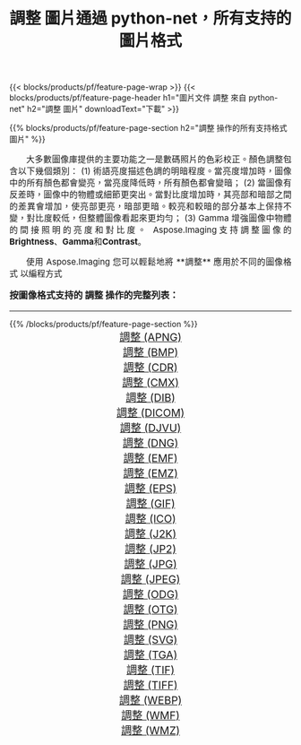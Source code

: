 ﻿---
title: 調整 圖片通過 python-net，所有支持的圖片格式 
weight: 3920
url: /zh-hant/python-net/adjust/ 
lang: zh-hant
langdirlevel: 2
locales: zh-hans,ja,it,ru,de,es,fr,nl,id,lt,pl,pt,vi,tr,ko,zh-hant,ar,hi,th,sv,cs,uk,he
description: 使用 Aspose.Imaging 你可以輕鬆地通過 python-net 獲取 調整 圖像
---

{{< blocks/products/pf/feature-page-wrap >}}
{{< blocks/products/pf/feature-page-header h1="圖片文件 調整 來自 python-net" h2="調整 圖片" downloadText="下載" >}}


{{% blocks/products/pf/feature-page-section  h2="調整 操作的所有支持格式 圖片" %}}
<p align="justify" style="text-indent:2em;font-size:15px;">
大多數圖像庫提供的主要功能之一是數碼照片的色彩校正。顏色調整包含以下幾個類別： (1) 術語亮度描述色調的明暗程度。當亮度增加時，圖像中的所有顏色都會變亮，當亮度降低時，所有顏色都會變暗； (2) 當圖像有反差時，圖像中的物體或細節更突出。當對比度增加時，其亮部和暗部之間的差異會增加，使亮部更亮，暗部更暗。較亮和較暗的部分基本上保持不變，對比度較低，但整體圖像看起來更均勻； (3) Gamma 增強圖像中物體的間接照明的亮度和對比度。 Aspose.Imaging支持調整圖像的<b>Brightness</b>、<b>Gamma</b>和<b>Contrast</b>。
</p>
<p align="justify" style="text-indent:2em;font-size:15px;">
使用 Aspose.Imaging 您可以輕鬆地將 **調整** 應用於不同的圖像格式 以編程方式
</p>
<h3 style="margin-top:16px;">
按圖像格式支持的 調整 操作的完整列表：
</h3>
<hr/>
{{% /blocks/products/pf/feature-page-section %}}
<div class="container-fluid productfamilypage bg-gray">
    <div class="convertypes bg-gray agp-content section">
        <div class="container">
		<div class="row other-converters" style="gap: 10px;font-size: 19px;text-align:center;">
		    <div class='col-md-3 other-converter remove-lp remove-rp'><a href="/imaging/zh-hant/python-net/adjust/apng/" style="padding:15px;">調整 (APNG)</a></div><div class='col-md-3 other-converter remove-lp remove-rp'><a href="/imaging/zh-hant/python-net/adjust/bmp/" style="padding:15px;">調整 (BMP)</a></div><div class='col-md-3 other-converter remove-lp remove-rp'><a href="/imaging/zh-hant/python-net/adjust/cdr/" style="padding:15px;">調整 (CDR)</a></div><div class='col-md-3 other-converter remove-lp remove-rp'><a href="/imaging/zh-hant/python-net/adjust/cmx/" style="padding:15px;">調整 (CMX)</a></div><div class='col-md-3 other-converter remove-lp remove-rp'><a href="/imaging/zh-hant/python-net/adjust/dib/" style="padding:15px;">調整 (DIB)</a></div><div class='col-md-3 other-converter remove-lp remove-rp'><a href="/imaging/zh-hant/python-net/adjust/dicom/" style="padding:15px;">調整 (DICOM)</a></div><div class='col-md-3 other-converter remove-lp remove-rp'><a href="/imaging/zh-hant/python-net/adjust/djvu/" style="padding:15px;">調整 (DJVU)</a></div><div class='col-md-3 other-converter remove-lp remove-rp'><a href="/imaging/zh-hant/python-net/adjust/dng/" style="padding:15px;">調整 (DNG)</a></div><div class='col-md-3 other-converter remove-lp remove-rp'><a href="/imaging/zh-hant/python-net/adjust/emf/" style="padding:15px;">調整 (EMF)</a></div><div class='col-md-3 other-converter remove-lp remove-rp'><a href="/imaging/zh-hant/python-net/adjust/emz/" style="padding:15px;">調整 (EMZ)</a></div><div class='col-md-3 other-converter remove-lp remove-rp'><a href="/imaging/zh-hant/python-net/adjust/eps/" style="padding:15px;">調整 (EPS)</a></div><div class='col-md-3 other-converter remove-lp remove-rp'><a href="/imaging/zh-hant/python-net/adjust/gif/" style="padding:15px;">調整 (GIF)</a></div><div class='col-md-3 other-converter remove-lp remove-rp'><a href="/imaging/zh-hant/python-net/adjust/ico/" style="padding:15px;">調整 (ICO)</a></div><div class='col-md-3 other-converter remove-lp remove-rp'><a href="/imaging/zh-hant/python-net/adjust/j2k/" style="padding:15px;">調整 (J2K)</a></div><div class='col-md-3 other-converter remove-lp remove-rp'><a href="/imaging/zh-hant/python-net/adjust/jp2/" style="padding:15px;">調整 (JP2)</a></div><div class='col-md-3 other-converter remove-lp remove-rp'><a href="/imaging/zh-hant/python-net/adjust/jpg/" style="padding:15px;">調整 (JPG)</a></div><div class='col-md-3 other-converter remove-lp remove-rp'><a href="/imaging/zh-hant/python-net/adjust/jpeg/" style="padding:15px;">調整 (JPEG)</a></div><div class='col-md-3 other-converter remove-lp remove-rp'><a href="/imaging/zh-hant/python-net/adjust/odg/" style="padding:15px;">調整 (ODG)</a></div><div class='col-md-3 other-converter remove-lp remove-rp'><a href="/imaging/zh-hant/python-net/adjust/otg/" style="padding:15px;">調整 (OTG)</a></div><div class='col-md-3 other-converter remove-lp remove-rp'><a href="/imaging/zh-hant/python-net/adjust/png/" style="padding:15px;">調整 (PNG)</a></div><div class='col-md-3 other-converter remove-lp remove-rp'><a href="/imaging/zh-hant/python-net/adjust/svg/" style="padding:15px;">調整 (SVG)</a></div><div class='col-md-3 other-converter remove-lp remove-rp'><a href="/imaging/zh-hant/python-net/adjust/tga/" style="padding:15px;">調整 (TGA)</a></div><div class='col-md-3 other-converter remove-lp remove-rp'><a href="/imaging/zh-hant/python-net/adjust/tif/" style="padding:15px;">調整 (TIF)</a></div><div class='col-md-3 other-converter remove-lp remove-rp'><a href="/imaging/zh-hant/python-net/adjust/tiff/" style="padding:15px;">調整 (TIFF)</a></div><div class='col-md-3 other-converter remove-lp remove-rp'><a href="/imaging/zh-hant/python-net/adjust/webp/" style="padding:15px;">調整 (WEBP)</a></div><div class='col-md-3 other-converter remove-lp remove-rp'><a href="/imaging/zh-hant/python-net/adjust/wmf/" style="padding:15px;">調整 (WMF)</a></div><div class='col-md-3 other-converter remove-lp remove-rp'><a href="/imaging/zh-hant/python-net/adjust/wmz/" style="padding:15px;">調整 (WMZ)</a></div>
                </div>
        </div>
    </div>
</div>
<br/>
